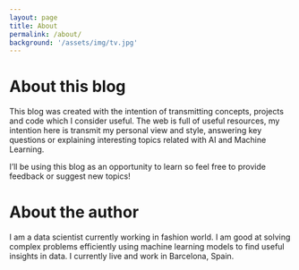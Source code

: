 ```yaml
---
layout: page
title: About
permalink: /about/
background: '/assets/img/tv.jpg'
---
```



# About this blog
This blog was created with the intention of transmitting concepts, projects and code which I consider useful.
The web is full of useful resources, my intention here is transmit my personal view and style, answering key questions or explaining interesting topics
related with AI and Machine Learning.

I’ll be using this blog as an opportunity to learn so feel free to provide feedback or suggest new topics!


# About the author
I am a data scientist currently working in fashion world.  I am good at solving complex problems efficiently using machine learning models to find useful insights in data.
I currently live and work in Barcelona, Spain.
